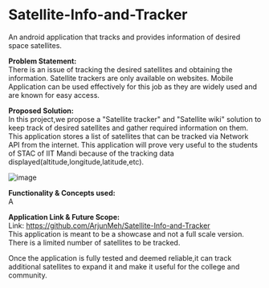 # Satellite-Info-and-Tracker
An android application that tracks and provides information of desired space satellites.

**Problem Statement:**\
There is an issue of tracking the desired satellites and obtaining the information. Satellite trackers are only available on websites. Mobile Application can be used effectively for this job as they are widely used and are known for easy access.

**Proposed Solution:**\
In this project,we propose a "Satellite tracker" and "Satellite wiki" solution to keep track of desired satellites and gather required information on them. This application stores a list of satellites that can be tracked via Network API from the internet. This application will prove very useful to the students of STAC of IIT Mandi because of the tracking data displayed(altitude,longitude,latitude,etc).

![image](https://user-images.githubusercontent.com/95991678/148686357-827c444d-5c97-4399-86fe-d6c59380a3fd.png)

**Functionality & Concepts used:**\
A

**Application Link & Future Scope:**\
Link: https://github.com/ArjunMeh/Satellite-Info-and-Tracker \
This application is meant to be a showcase and not a full scale version. There is a limited number of satellites to be tracked.

Once the application is fully tested and deemed reliable,it can track additional satellites to expand it and make it useful for the college and community.
